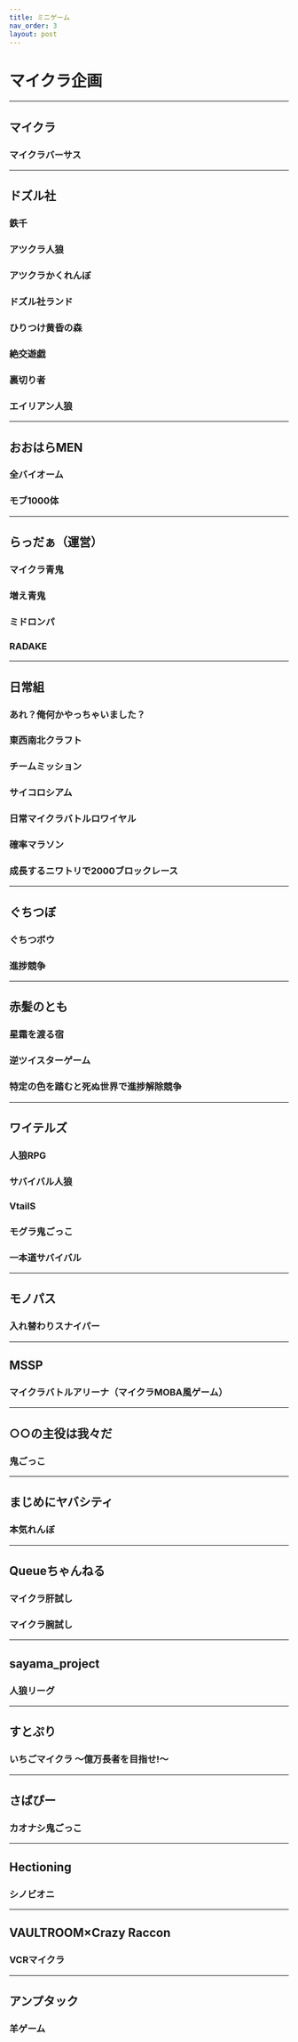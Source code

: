 ```yaml
---
title: ミニゲーム
nav_order: 3
layout: post
---
```


# マイクラ企画

* * *

## マイクラ

### マイクラバーサス

* * *

## ドズル社

### 鉄千

### アツクラ人狼

### アツクラかくれんぼ

### ドズル社ランド

### ひりつけ黄昏の森

### 絶交遊戯

### 裏切り者

### エイリアン人狼

* * *

## おおはらMEN

### 全バイオーム

### モブ1000体

* * *

## らっだぁ（運営）

### マイクラ青鬼

### 増え青鬼

### ミドロンパ

### RADAKE

* * *

## 日常組

### あれ？俺何かやっちゃいました？

### 東西南北クラフト

### チームミッション

### サイコロシアム

### 日常マイクラバトルロワイヤル

### 確率マラソン

### 成長するニワトリで2000ブロックレース

* * *

## ぐちつぼ

### ぐちつボウ

### 進捗競争

* * *

## 赤髪のとも

### 星霜を渡る宿

### 逆ツイスターゲーム

### 特定の色を踏むと死ぬ世界で進捗解除競争

* * *

## ワイテルズ

### 人狼RPG

### サバイバル人狼

### VtailS

### モグラ鬼ごっこ

### 一本道サバイバル

* * *

## モノパス

### 入れ替わりスナイパー

* * *

## MSSP

### マイクラバトルアリーナ（マイクラMOBA風ゲーム）

* * *

## ○○の主役は我々だ

### 鬼ごっこ


* * *

## まじめにヤバシティ

### 本気れんぼ

* * *

## Queueちゃんねる

### マイクラ肝試し

### マイクラ腕試し

* * *

## sayama_project

### 人狼リーグ

* * *

## すとぷり

### いちごマイクラ ～億万長者を目指せ!～

* * *

## さばぴー

### カオナシ鬼ごっこ

* * *

## Hectioning

### シノビオニ

* * *

## VAULTROOM×Crazy Raccon

### VCRマイクラ

* * *

## アンプタック

### 羊ゲーム